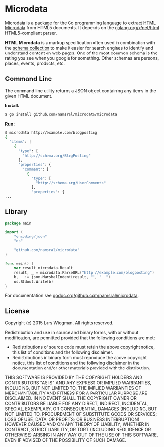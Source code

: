 Microdata
=========

Microdata is a package for the Go programming language to extract [HTML Microdata][0] from HTML5 documents. It depends on the [golang.org/x/net/html][1] HTML5-compliant parser.

__HTML Microdata__ is a markup specification often used in combination with the [schema collection][3] to make it easier for search engines to identify and understand content on web pages. One of the most common schema is the rating you see when you google for something. Other schemas are persons, places, events, products, etc.


Command Line
------------

The command line utility returns a JSON object containing any items in the given HTML document.

__Install:__

```sh
$ go install github.com/namsral/microdata/microdata
```

__Run:__

```sh
$ microdata http://example.com/blogposting
{
  "items": [
    {
      "type": [
        "http://schema.org/BlogPosting"
      ],
      "properties": {
        "comment": [
          {
            "type": [
              "http://schema.org/UserComments"
            ],
            "properties": {
...
```


Library
-------

```go
package main

import (
	"encoding/json"
	"os"

	"github.com/namsral/microdata"
)

func main() {
	var result microdata.Result
	result, _ = microdata.ParseURL("http://example.com/blogposting")
	b, _ := json.MarshalIndent(result, "", "  ")
	os.Stdout.Write(b)
}
```

For documentation see [godoc.org/github.com/namsral/microdata][2].

[0]: http://www.w3.org/TR/microdata
[1]: https://golang.org/x/net/html
[2]: http://godoc.org/github.com/namsral/microdata
[3]: http://schema.org

License
-------

Copyright (c) 2015 Lars Wiegman. All rights reserved.

Redistribution and use in source and binary forms, with or without
modification, are permitted provided that the following conditions are
met:

   * Redistributions of source code must retain the above copyright
notice, this list of conditions and the following disclaimer.
   * Redistributions in binary form must reproduce the above
copyright notice, this list of conditions and the following disclaimer
in the documentation and/or other materials provided with the
distribution.

THIS SOFTWARE IS PROVIDED BY THE COPYRIGHT HOLDERS AND CONTRIBUTORS
"AS IS" AND ANY EXPRESS OR IMPLIED WARRANTIES, INCLUDING, BUT NOT
LIMITED TO, THE IMPLIED WARRANTIES OF MERCHANTABILITY AND FITNESS FOR
A PARTICULAR PURPOSE ARE DISCLAIMED. IN NO EVENT SHALL THE COPYRIGHT
OWNER OR CONTRIBUTORS BE LIABLE FOR ANY DIRECT, INDIRECT, INCIDENTAL,
SPECIAL, EXEMPLARY, OR CONSEQUENTIAL DAMAGES (INCLUDING, BUT NOT
LIMITED TO, PROCUREMENT OF SUBSTITUTE GOODS OR SERVICES; LOSS OF USE,
DATA, OR PROFITS; OR BUSINESS INTERRUPTION) HOWEVER CAUSED AND ON ANY
THEORY OF LIABILITY, WHETHER IN CONTRACT, STRICT LIABILITY, OR TORT
(INCLUDING NEGLIGENCE OR OTHERWISE) ARISING IN ANY WAY OUT OF THE USE
OF THIS SOFTWARE, EVEN IF ADVISED OF THE POSSIBILITY OF SUCH DAMAGE.

